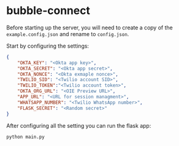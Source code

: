 # bubble-connect

Before starting up the server, you will need to create a copy of the `example.config.json` and rename to `config.json`.

Start by configuring the settings:
```json
{
    "OKTA_KEY": "<Okta app key>",
    "OKTA_SECRET": "<Okta app secret>",
    "OKTA_NONCE": "<Okta exmaple nonce>",
    "TWILIO_SID": "<Twilio account SID>",
    "TWILIO_TOKEN":"<Twilio account token>",
    "OKTA_ORG_URL": "<OIE Preview URL>",
    "APP_URL": "<URL for session managment>",
    "WHATSAPP_NUMBER": "<Twilio WhatsApp number>",
    "FLASK_SECRET": "<Random secret>"
}

```

After configuring all the setting you can run the flask app:

```bash
python main.py
```